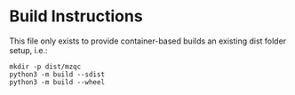 # Build Instructions
This file only exists to provide container-based builds an existing dist folder setup, i.e.:
```
mkdir -p dist/mzqc
python3 -m build --sdist
python3 -m build --wheel
```